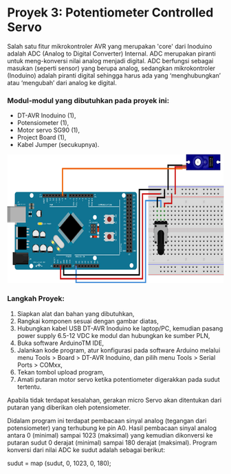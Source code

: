 # Proyek 3: Potentiometer Controlled Servo
Salah satu fitur mikrokontroler AVR yang merupakan 'core' dari Inoduino adalah ADC (Analog to Digital Converter) Internal. ADC merupakan piranti untuk meng-konversi nilai analog menjadi digital. ADC berfungsi sebagai masukan (seperti sensor) yang berupa analog, sedangkan mikrokontroler (Inoduino) adalah piranti digital sehingga harus ada yang ‘menghubungkan’ atau ‘mengubah’ dari analog ke digital.

### Modul-modul yang dibutuhkan pada proyek ini:
* DT-AVR Inoduino (1),
* Potensiometer (1),
* Motor servo SG90 (1),
* Project Board (1),
* Kabel Jumper (secukupnya).


<img src="/images/Potentiometer_Controlled_Servo.png" height="300">


### Langkah Proyek:
1. Siapkan alat dan bahan yang dibutuhkan,
2. Rangkai komponen sesuai dengan gambar diatas,
3. Hubungkan kabel USB DT-AVR Inoduino ke laptop/PC, kemudian pasang power supply 6.5-12 VDC ke modul dan hubungkan ke sumber PLN,
4. Buka software ArduinoTM IDE,
5. Jalankan kode program, atur konfigurasi pada software Arduino melalui menu Tools > Board > DT-AVR Inoduino, dan pilih menu Tools > Serial Ports > COMxx,
6. Tekan tombol upload program,
7. Amati putaran motor servo ketika potentiometer digerakkan pada sudut tertentu.

Apabila tidak terdapat kesalahan, gerakan micro Servo akan ditentukan dari putaran yang diberikan oleh potensiometer.

Didalam program ini terdapat pembacaan sinyal analog (tegangan dari potensiometer) yang terhubung ke pin A0. Hasil pembacaan sinyal analog antara 0 (minimal) sampai 1023 (maksimal) yang kemudian dikonversi ke putaran sudut 0 derajat (minimal) sampai 180 derajat (maksimal). Program konversi dari nilai ADC ke sudut adalah sebagai berikut:

sudut = map (sudut, 0, 1023, 0, 180);
